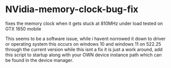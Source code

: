 # NVidia-memory-clock-bug-fix
fixes the memory clock when it gets stuck at 810MHz under load
tested on GTX 1650 mobile

This seems to be a software issue, while i havent norrowed it down to driver or operating system
this occurs on windows 10 and windows 11 on 522.25 through the current version while this isnt a fix 
it is just a work around, add this script to startup along with your OWN device instance path which
can be found in the device manager.
